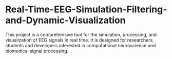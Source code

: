 # Real-Time-EEG-Simulation-Filtering-and-Dynamic-Visualization
This project is a comprehensive tool for the simulation, processing, and visualization of EEG signals in real time. It is designed for researchers, students and developers interested in computational neuroscience and biomedical signal processing.
